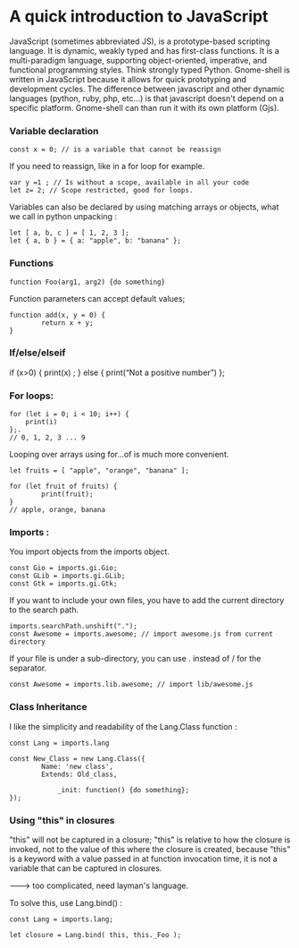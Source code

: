 # A quick introduction to JavaScript
JavaScript (sometimes abbreviated JS), is a prototype-based scripting language. It is dynamic, weakly typed and has first-class functions. It is a multi-paradigm language, supporting object-oriented, imperative, and functional programming styles. Think strongly typed Python.
Gnome-shell is written in JavaScript because it allows for quick prototyping and development cycles. The difference between javascript and other dynamic languages (python, ruby, php, etc...) is that javascript doesn't depend on a specific platform. Gnome-shell can than run it with its own platform (Gjs).

### Variable declaration 
	const x = 0; // is a variable that cannot be reassign
	
If you need to reassign, like in a for loop for example.

	var y =1 ; // Is without a scope, available in all your code
 	let z= 2; // Scope restricted, good for loops.  

Variables can also be declared by using matching arrays or objects, what we call in python unpacking :

	let [ a, b, c ] = [ 1, 2, 3 ];
	let { a, b } = { a: "apple", b: "banana" };

### Functions
	function Foo(arg1, arg2) {do something}
Function parameters can accept default values; 

	function add(x, y = 0) {
    		return x + y;
	}
	
### If/else/elseif
if (x>0) { 
	print(x) ; 
} else { 
	print(“Not a positive number”) };

### For loops:
	for (let i = 0; i < 10; i++) {
		print(i)
	};.
	// 0, 1, 2, 3 ... 9

Looping over arrays using for...of is much more convenient.

	let fruits = [ "apple", "orange", "banana" ];

	for (let fruit of fruits) {
    		print(fruit);
	} 
	// apple, orange, banana

### Imports :
You import objects from the imports object.

	const Gio = imports.gi.Gio;
	const GLib = imports.gi.GLib;
	const Gtk = imports.gi.Gtk;

If you want to include your own files, you have to add the current directory to the search path.

	imports.searchPath.unshift(".");
	const Awesome = imports.awesome; // import awesome.js from current directory

If your file is under a sub-directory, you can use . instead of / for the separator.

	const Awesome = imports.lib.awesome; // import lib/awesome.js

### Class Inheritance
I like the simplicity and readability of the Lang.Class function :

	const Lang = imports.lang

	const New_Class = new Lang.Class({
    		Name: 'new class',
    		Extends: Old_class,
 
        		_init: function() {do something};
	});
	
### Using "this" in closures
"this" will not be captured in a closure; "this" is relative to how the closure is invoked, not to the value of this where the closure is created, because "this" is a keyword with a value passed in at function invocation time, it is not a variable that can be captured in closures.

---> too complicated, need layman's language. 

To solve this, use Lang.bind() :

	const Lang = imports.lang;

	let closure = Lang.bind( this, this._Foo );

